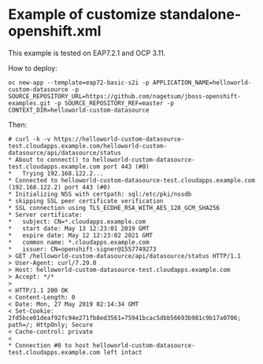 # Example of customize standalone-openshift.xmlThis example is tested on EAP7.2.1 and OCP 3.11.How to deploy:```oc new-app --template=eap72-basic-s2i -p APPLICATION_NAME=helloworld-custom-datasource -p SOURCE_REPOSITORY_URL=https://github.com/nagetsum/jboss-openshift-examples.git -p SOURCE_REPOSITORY_REF=master -p CONTEXT_DIR=helloworld-custom-datasource```Then:```# curl -k -v https://helloworld-custom-datasource-test.cloudapps.example.com/helloworld-custom-datasource/api/datasource/status* About to connect() to helloworld-custom-datasource-test.cloudapps.example.com port 443 (#0)*   Trying 192.168.122.2...* Connected to helloworld-custom-datasource-test.cloudapps.example.com (192.168.122.2) port 443 (#0)* Initializing NSS with certpath: sql:/etc/pki/nssdb* skipping SSL peer certificate verification* SSL connection using TLS_ECDHE_RSA_WITH_AES_128_GCM_SHA256* Server certificate:* 	subject: CN=*.cloudapps.example.com* 	start date: May 13 12:23:01 2019 GMT* 	expire date: May 12 12:23:02 2021 GMT* 	common name: *.cloudapps.example.com* 	issuer: CN=openshift-signer@1557749273> GET /helloworld-custom-datasource/api/datasource/status HTTP/1.1> User-Agent: curl/7.29.0> Host: helloworld-custom-datasource-test.cloudapps.example.com> Accept: */*> < HTTP/1.1 200 OK< Content-Length: 0< Date: Mon, 27 May 2019 02:14:34 GMT< Set-Cookie: 2fd5bce01deaf92fc94e271fb8ed3561=75941bcac5dbb56693b981c9b17a0706; path=/; HttpOnly; Secure< Cache-control: private< * Connection #0 to host helloworld-custom-datasource-test.cloudapps.example.com left intact```